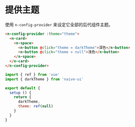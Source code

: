 # 提供主题

使用 `n-config-provider` 来设定它全部的后代组件主题。

```html
<n-config-provider :theme="theme">
  <n-card>
    <n-space>
      <n-button @click="theme = darkTheme">深色</n-button>
      <n-button @click="theme = null">浅色</n-button>
    </n-space>
  </n-card>
</n-config-provider>
```

```js
import { ref } from 'vue'
import { darkTheme } from 'naive-ui'

export default {
  setup () {
    return {
      darkTheme,
      theme: ref(null)
    }
  }
}
```
